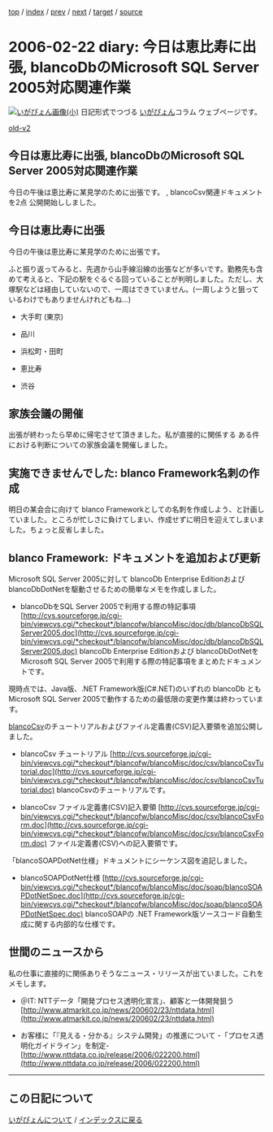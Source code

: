 [top](https://igapyon.github.io/diary/) 
 / [index](https://igapyon.github.io/diary/2006/index.html) 
 / [prev](https://igapyon.github.io/diary/2006/ig060221.html) 
 / [next](https://igapyon.github.io/diary/2006/ig060223.html) 
 / [target](https://igapyon.github.io/diary/2006/ig060222.html) 
 / [source](https://github.com/igapyon/diary/blob/gh-pages/2006/ig060222.html.src.md) 

2006-02-22 diary: 今日は恵比寿に出張, blancoDbのMicrosoft SQL Server 2005対応関連作業
=====================================================================================================
[![いがぴょん画像(小)](https://igapyon.github.io/diary/images/iga200306s.jpg "いがぴょん")](https://igapyon.github.io/diary/memo/memoigapyon.html) 日記形式でつづる [いがぴょん](https://igapyon.github.io/diary/memo/memoigapyon.html)コラム ウェブページです。

[old-v2](ig060222-orig.html)

## 今日は恵比寿に出張, blancoDbのMicrosoft SQL Server 2005対応関連作業

今日の午後は恵比寿に某見学のために出張です。 , blancoCsv関連ドキュメントを2点 公開開始ししました。


## 今日は恵比寿に出張

今日の午後は恵比寿に某見学のために出張です。

ふと振り返ってみると、先週から山手線沿線の出張などが多いです。勤務先も含めて考えると、下記の駅をぐるぐる回っていることが判明しました。ただし、大塚駅などは経由していないので、一周はできていません。(一周しようと狙っているわけでもありませんけれどもね…)

* 大手町 (東京)
  
* 品川
  
* 浜松町・田町
  
* 恵比寿
  
* 渋谷

## 家族会議の開催

出張が終わったら早めに帰宅させて頂きました。私が直接的に関係する ある件における判断についての家族会議を開催しました。

## 実施できませんでした: blanco Framework名刺の作成

明日の某会合に向けて blanco Frameworkとしての名刺を作成しよう、と計画していました。ところが忙しさに負けてしまい、作成せずに明日を迎えてしまいました。ちょっと反省しました。

## blanco Framework: ドキュメントを追加および更新

Microsoft SQL Server 2005に対して blancoDb Enterprise EditionおよびblancoDbDotNetを駆動させるための簡単なメモを作成しました。

* blancoDbをSQL Server 2005で利用する際の特記事項
    [http://cvs.sourceforge.jp/cgi-bin/viewcvs.cgi/*checkout*/blancofw/blancoMisc/doc/db/blancoDbSQLServer2005.doc](http://cvs.sourceforge.jp/cgi-bin/viewcvs.cgi/*checkout*/blancofw/blancoMisc/doc/db/blancoDbSQLServer2005.doc)
    blancoDb Enterprise Editionおよび blancoDbDotNetを Microsoft SQL Server 2005で利用する際の特記事項をまとめたドキュメントです。

現時点では、Java版、.NET Framework版(C#.NET)のいずれの blancoDb とも Microsoft SQL Server
2005で動作するための最低限の変更作業は終わっています。

[blancoCsv](http://www.igapyon.jp/blanco/blancocsv.html)のチュートリアルおよびファイル定義書(CSV)記入要領を追加公開しました。

* blancoCsv チュートリアル
    [http://cvs.sourceforge.jp/cgi-bin/viewcvs.cgi/*checkout*/blancofw/blancoMisc/doc/csv/blancoCsvTutorial.doc](http://cvs.sourceforge.jp/cgi-bin/viewcvs.cgi/*checkout*/blancofw/blancoMisc/doc/csv/blancoCsvTutorial.doc)
    blancoCsvのチュートリアルです。
  
* blancoCsv ファイル定義書(CSV)記入要領
    [http://cvs.sourceforge.jp/cgi-bin/viewcvs.cgi/*checkout*/blancofw/blancoMisc/doc/csv/blancoCsvForm.doc](http://cvs.sourceforge.jp/cgi-bin/viewcvs.cgi/*checkout*/blancofw/blancoMisc/doc/csv/blancoCsvForm.doc)
    ファイル定義書(CSV)への記入要領です。

「blancoSOAPDotNet仕様」ドキュメントにシーケンス図を追記しました。

* blancoSOAPDotNet仕様
    [http://cvs.sourceforge.jp/cgi-bin/viewcvs.cgi/*checkout*/blancofw/blancoMisc/doc/soap/blancoSOAPDotNetSpec.doc](http://cvs.sourceforge.jp/cgi-bin/viewcvs.cgi/*checkout*/blancofw/blancoMisc/doc/soap/blancoSOAPDotNetSpec.doc)
    blancoSOAPの .NET Framework版ソースコード自動生成に関する内部的な仕様です。

## 世間のニュースから

私の仕事に直接的に関係ありそうなニュース・リリースが出ていました。これをメモします。

* ＠IT: NTTデータ「開発プロセス透明化宣言」、顧客と一体開発狙う
  [http://www.atmarkit.co.jp/news/200602/23/nttdata.html](http://www.atmarkit.co.jp/news/200602/23/nttdata.html)
  
* お客様に「『見える・分かる』システム開発」の推進について -「プロセス透明化ガイドライン」を制定-
  [http://www.nttdata.co.jp/release/2006/022200.html](http://www.nttdata.co.jp/release/2006/022200.html)

----------------------------------------------------------------------------------------------------

## この日記について
[いがぴょんについて](https://igapyon.github.io/diary/memo/memoigapyon.html) / [インデックスに戻る](https://igapyon.github.io/diary/idxall.html)
